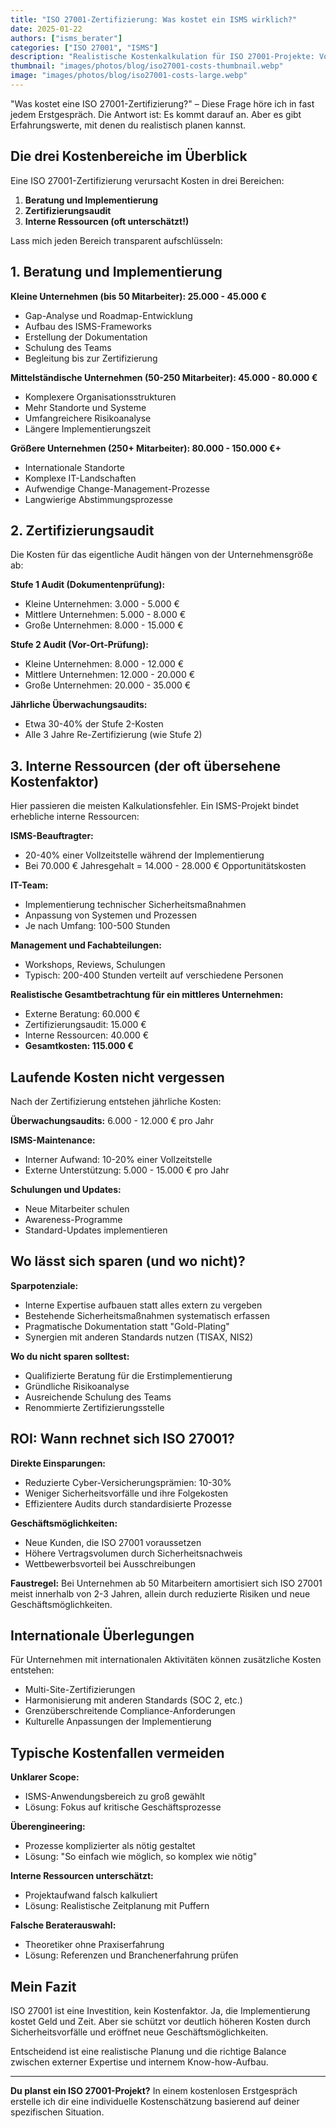 ```yaml
---
title: "ISO 27001-Zertifizierung: Was kostet ein ISMS wirklich?"
date: 2025-01-22
authors: ["isms_berater"]
categories: ["ISO 27001", "ISMS"]
description: "Realistische Kostenkalkulation für ISO 27001-Projekte: Von der ersten Gap-Analyse bis zur erfolgreichen Zertifizierung."
thumbnail: "images/photos/blog/iso27001-costs-thumbnail.webp"
image: "images/photos/blog/iso27001-costs-large.webp"
---
```


"Was kostet eine ISO 27001-Zertifizierung?" – Diese Frage höre ich in fast jedem Erstgespräch. Die Antwort ist: Es kommt darauf an. Aber es gibt Erfahrungswerte, mit denen du realistisch planen kannst.

## Die drei Kostenbereiche im Überblick

Eine ISO 27001-Zertifizierung verursacht Kosten in drei Bereichen:

1. **Beratung und Implementierung**
2. **Zertifizierungsaudit**
3. **Interne Ressourcen (oft unterschätzt!)**

Lass mich jeden Bereich transparent aufschlüsseln:

## 1. Beratung und Implementierung

**Kleine Unternehmen (bis 50 Mitarbeiter): 25.000 - 45.000 €**
- Gap-Analyse und Roadmap-Entwicklung
- Aufbau des ISMS-Frameworks
- Erstellung der Dokumentation
- Schulung des Teams
- Begleitung bis zur Zertifizierung

**Mittelständische Unternehmen (50-250 Mitarbeiter): 45.000 - 80.000 €**
- Komplexere Organisationsstrukturen
- Mehr Standorte und Systeme
- Umfangreichere Risikoanalyse
- Längere Implementierungszeit

**Größere Unternehmen (250+ Mitarbeiter): 80.000 - 150.000 €+**
- Internationale Standorte
- Komplexe IT-Landschaften
- Aufwendige Change-Management-Prozesse
- Langwierige Abstimmungsprozesse

## 2. Zertifizierungsaudit

Die Kosten für das eigentliche Audit hängen von der Unternehmensgröße ab:

**Stufe 1 Audit (Dokumentenprüfung):**
- Kleine Unternehmen: 3.000 - 5.000 €
- Mittlere Unternehmen: 5.000 - 8.000 €
- Große Unternehmen: 8.000 - 15.000 €

**Stufe 2 Audit (Vor-Ort-Prüfung):**
- Kleine Unternehmen: 8.000 - 12.000 €
- Mittlere Unternehmen: 12.000 - 20.000 €
- Große Unternehmen: 20.000 - 35.000 €

**Jährliche Überwachungsaudits:**
- Etwa 30-40% der Stufe 2-Kosten
- Alle 3 Jahre Re-Zertifizierung (wie Stufe 2)

## 3. Interne Ressourcen (der oft übersehene Kostenfaktor)

Hier passieren die meisten Kalkulationsfehler. Ein ISMS-Projekt bindet erhebliche interne Ressourcen:

**ISMS-Beauftragter:**
- 20-40% einer Vollzeitstelle während der Implementierung
- Bei 70.000 € Jahresgehalt = 14.000 - 28.000 € Opportunitätskosten

**IT-Team:**
- Implementierung technischer Sicherheitsmaßnahmen
- Anpassung von Systemen und Prozessen
- Je nach Umfang: 100-500 Stunden

**Management und Fachabteilungen:**
- Workshops, Reviews, Schulungen
- Typisch: 200-400 Stunden verteilt auf verschiedene Personen

**Realistische Gesamtbetrachtung für ein mittleres Unternehmen:**
- Externe Beratung: 60.000 €
- Zertifizierungsaudit: 15.000 €
- Interne Ressourcen: 40.000 €
- **Gesamtkosten: 115.000 €**

## Laufende Kosten nicht vergessen

Nach der Zertifizierung entstehen jährliche Kosten:

**Überwachungsaudits:** 6.000 - 12.000 € pro Jahr

**ISMS-Maintenance:** 
- Interner Aufwand: 10-20% einer Vollzeitstelle
- Externe Unterstützung: 5.000 - 15.000 € pro Jahr

**Schulungen und Updates:**
- Neue Mitarbeiter schulen
- Awareness-Programme
- Standard-Updates implementieren

## Wo lässt sich sparen (und wo nicht)?

**Sparpotenziale:**
- Interne Expertise aufbauen statt alles extern zu vergeben
- Bestehende Sicherheitsmaßnahmen systematisch erfassen
- Pragmatische Dokumentation statt "Gold-Plating"
- Synergien mit anderen Standards nutzen (TISAX, NIS2)

**Wo du nicht sparen solltest:**
- Qualifizierte Beratung für die Erstimplementierung
- Gründliche Risikoanalyse
- Ausreichende Schulung des Teams
- Renommierte Zertifizierungsstelle

## ROI: Wann rechnet sich ISO 27001?

**Direkte Einsparungen:**
- Reduzierte Cyber-Versicherungsprämien: 10-30%
- Weniger Sicherheitsvorfälle und ihre Folgekosten
- Effizientere Audits durch standardisierte Prozesse

**Geschäftsmöglichkeiten:**
- Neue Kunden, die ISO 27001 voraussetzen
- Höhere Vertragsvolumen durch Sicherheitsnachweis
- Wettbewerbsvorteil bei Ausschreibungen

**Faustregel:** Bei Unternehmen ab 50 Mitarbeitern amortisiert sich ISO 27001 meist innerhalb von 2-3 Jahren, allein durch reduzierte Risiken und neue Geschäftsmöglichkeiten.

## Internationale Überlegungen

Für Unternehmen mit internationalen Aktivitäten können zusätzliche Kosten entstehen:
- Multi-Site-Zertifizierungen
- Harmonisierung mit anderen Standards (SOC 2, etc.)
- Grenzüberschreitende Compliance-Anforderungen
- Kulturelle Anpassungen der Implementierung

## Typische Kostenfallen vermeiden

**Unklarer Scope:** 
- ISMS-Anwendungsbereich zu groß gewählt
- Lösung: Fokus auf kritische Geschäftsprozesse

**Überengineering:**
- Prozesse komplizierter als nötig gestaltet
- Lösung: "So einfach wie möglich, so komplex wie nötig"

**Interne Ressourcen unterschätzt:**
- Projektaufwand falsch kalkuliert
- Lösung: Realistische Zeitplanung mit Puffern

**Falsche Beraterauswahl:**
- Theoretiker ohne Praxiserfahrung
- Lösung: Referenzen und Branchenerfahrung prüfen

## Mein Fazit

ISO 27001 ist eine Investition, kein Kostenfaktor. Ja, die Implementierung kostet Geld und Zeit. Aber sie schützt vor deutlich höheren Kosten durch Sicherheitsvorfälle und eröffnet neue Geschäftsmöglichkeiten.

Entscheidend ist eine realistische Planung und die richtige Balance zwischen externer Expertise und internem Know-how-Aufbau.

---

**Du planst ein ISO 27001-Projekt?** In einem kostenlosen Erstgespräch erstelle ich dir eine individuelle Kostenschätzung basierend auf deiner spezifischen Situation.